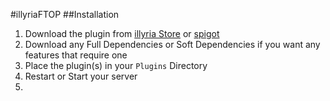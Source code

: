 #illyriaFTOP
##Installation

1. Download the plugin from [illyria Store](https://store.illyria.io/product/illyria_ftop) or [spigot](https://www.spigotmc.org/resources/savageftop-an-efficient-and-optimized-ftop-plugin.65205/)
1. Download any Full Dependencies or Soft Dependencies if you want any features that require one
1. Place the plugin(s) in your ``Plugins`` Directory
1. Restart or Start your server
1. 